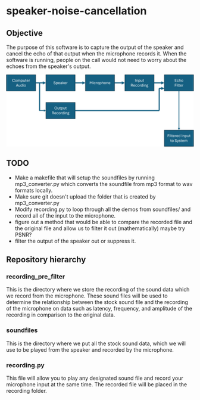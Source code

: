 # speaker-noise-cancellation

## Objective
The purpose of this software is to capture the output of the speaker and cancel the echo of that output when the microphone records it. When the software is running, people on the call would not need to worry about the echoes from the speaker's output. 

![alt text](readme_images/hierarchy.png)

## TODO 

* Make a makefile that will setup the soundfiles by running mp3_converter.py which converts the soundfile from mp3 format to wav formats locally.
* Make sure git doesn't upload the folder that is created by mp3_converter.py
* Modify recording.py to loop through all the demos from soundfiles/ and record all of the input to the microphone.
* figure out a method that would be able to compare the recorded file and the original file and allow us to filter it out (mathematically) maybe try PSNR?
* filter the output of the speaker out or suppress it. 


## Repository hierarchy 

### recording_pre_filter 
This is the directory where we store the recording of the sound data which we record from the microphone. These sound files will be used to determine the relationship between the stock sound file and the recording of the microphone on data such as latency, frequency, and amplitude of the recording in comparison to the original data. 

### soundfiles 
This is the directory where we put all the stock sound data, which we will use to be played from the speaker and recorded by the microphone.  


### recording.py
This file will allow you to play any designated sound file and record your microphone input at the same time. The recorded file will be placed in the recording folder. 
